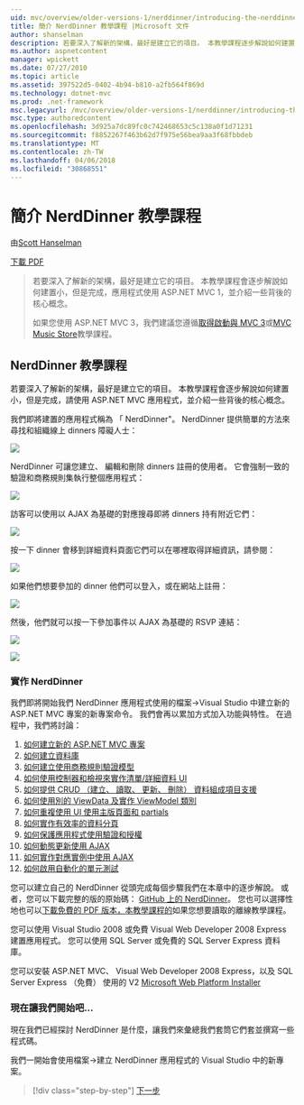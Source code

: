 ```yaml
---
uid: mvc/overview/older-versions-1/nerddinner/introducing-the-nerddinner-tutorial
title: 簡介 NerdDinner 教學課程 |Microsoft 文件
author: shanselman
description: 若要深入了解新的架構，最好是建立它的項目。 本教學課程逐步解說如何建置使用 ASP.NE 很小，但完整的應用程式...
ms.author: aspnetcontent
manager: wpickett
ms.date: 07/27/2010
ms.topic: article
ms.assetid: 397522d5-0402-4b94-b810-a2fb564f869d
ms.technology: dotnet-mvc
ms.prod: .net-framework
msc.legacyurl: /mvc/overview/older-versions-1/nerddinner/introducing-the-nerddinner-tutorial
msc.type: authoredcontent
ms.openlocfilehash: 3d925a7dc89fc0c742468653c5c138a0f1d71231
ms.sourcegitcommit: f8852267f463b62d7f975e56bea9aa3f68fbbdeb
ms.translationtype: MT
ms.contentlocale: zh-TW
ms.lasthandoff: 04/06/2018
ms.locfileid: "30868551"
---
```

<a name="introducing-the-nerddinner-tutorial"></a>簡介 NerdDinner 教學課程
====================
由[Scott Hanselman](https://github.com/shanselman)

[下載 PDF](http://aspnetmvcbook.s3.amazonaws.com/aspnetmvc-nerdinner_v1.pdf)

> 若要深入了解新的架構，最好是建立它的項目。 本教學課程會逐步解說如何建置小，但是完成，應用程式使用 ASP.NET MVC 1，並介紹一些背後的核心概念。
> 
> 如果您使用 ASP.NET MVC 3，我們建議您遵循[取得啟動與 MVC 3](../../older-versions/getting-started-with-aspnet-mvc3/cs/intro-to-aspnet-mvc-3.md)或[MVC Music Store](../../older-versions/mvc-music-store/mvc-music-store-part-1.md)教學課程。


## <a name="nerddinner-tutorial"></a>NerdDinner 教學課程

若要深入了解新的架構，最好是建立它的項目。 本教學課程會逐步解說如何建置小，但是完成，請使用 ASP.NET MVC 應用程式，並介紹一些背後的核心概念。

我們即將建置的應用程式稱為 「 NerdDinner"。 NerdDinner 提供簡單的方法來尋找和組織線上 dinners 障礙人士：

![](introducing-the-nerddinner-tutorial/_static/image1.png)

NerdDinner 可讓您建立、 編輯和刪除 dinners 註冊的使用者。 它會強制一致的驗證和商務規則集執行整個應用程式：

![](introducing-the-nerddinner-tutorial/_static/image2.png)

訪客可以使用以 AJAX 為基礎的對應搜尋即將 dinners 持有附近它們：

![](introducing-the-nerddinner-tutorial/_static/image3.png)

按一下 dinner 會移到詳細資料頁面它們可以在哪裡取得詳細資訊，請參閱：

![](introducing-the-nerddinner-tutorial/_static/image4.png)

如果他們想要參加的 dinner 他們可以登入，或在網站上註冊：

![](introducing-the-nerddinner-tutorial/_static/image5.png)

然後，他們就可以按一下參加事件以 AJAX 為基礎的 RSVP 連結：

![](introducing-the-nerddinner-tutorial/_static/image6.png)

![](introducing-the-nerddinner-tutorial/_static/image7.png)

### <a name="implementing-nerddinner"></a>實作 NerdDinner

我們即將開始我們 NerdDinner 應用程式使用的檔案-&gt;Visual Studio 中建立新的 ASP.NET MVC 專案的新專案命令。 我們會再以累加方式加入功能與特性。 在過程中，我們將討論：

1. [如何建立新的 ASP.NET MVC 專案](# "建立新的 ASP.NET MVC 專案")
2. [如何建立資料庫](# "建立資料庫")
3. [如何建立使用商務規則驗證模型](# "建立使用商務規則驗證模型")
4. [如何使用控制器和檢視來實作清單/詳細資料 UI](# "使用控制器和檢視來實作詳細資料清單/UI")
5. [如何提供 CRUD （建立、 讀取、 更新、 刪除） 資料組成項目支援](# "提供 CRUD （建立、 讀取、 更新、 刪除） 資料表單項目支援")
6. [如何使用別的 ViewData 及實作 ViewModel 類別](# "使用別的 ViewData 和實作 ViewModel 類別")
7. [如何重複使用 UI 使用主版頁面和 partials](# "重複使用 UI 使用主版頁面和 Partials")
8. [如何實作有效率的資料分頁](# "實作有效率的資料分頁")
9. [如何保護應用程式使用驗證和授權](# "安全的應用程式使用驗證和授權")
10. [如何動態更新使用 AJAX](# "使用 AJAX 傳送動態更新")
11. [如何實作對應實例中使用 AJAX](# "使用 AJAX 實作對應案例")
12. [如何啟用自動化的單元測試](# "啟用自動化單元測試")

您可以建立自己的 NerdDinner 從頭完成每個步驟我們在本章中的逐步解說。 或者，您可以下載完整的版的原始碼： [GitHub 上的 NerdDinner](https://github.com/AspNetMVPSamples/NerdDinner)。 您也可以選擇性地也可以[下載免費的 PDF 版本，本教學課程的](http://aspnetmvcbook.s3.amazonaws.com/aspnetmvc-nerdinner_v1.pdf)如果您想要讀取的離線教學課程。

您可以使用 Visual Studio 2008 或免費 Visual Web Developer 2008 Express 建置應用程式。 您可以使用 SQL Server 或免費的 SQL Server Express 資料庫。

您可以安裝 ASP.NET MVC、 Visual Web Developer 2008 Express，以及 SQL Server Express （免費） 使用的 V2 [Microsoft Web Platform Installer](https://www.microsoft.com/web/downloads/platform.aspx)

### <a name="now-lets-get-started"></a>現在讓我們開始吧...

現在我們已經探討 NerdDinner 是什麼，讓我們來彙總我們套筒它們套並撰寫一些程式碼。

我們一開始會使用檔案-&gt;建立 NerdDinner 應用程式的 Visual Studio 中的新專案。

> [!div class="step-by-step"]
> [下一步](create-a-new-aspnet-mvc-project.md)

